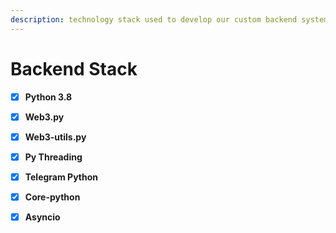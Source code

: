 ```yaml
---
description: technology stack used to develop our custom backend system
---
```


# Backend Stack



* [x] **Python 3.8** &#x20;
* [x] **Web3.py**
* [x] **Web3-utils.py**
* [x] **Py Threading**
* [x] **Telegram Python**
* [x] **Core-python**
* [x] **Asyncio**

